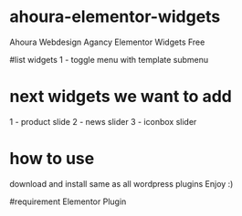 # ahoura-elementor-widgets
Ahoura Webdesign Agancy Elementor Widgets Free 

#list widgets 
1 - toggle menu with template submenu 



# next widgets we want to add 
1 - product slide 
2 - news slider
3 - iconbox slider


# how to use 
download and install same as all wordpress plugins
Enjoy :)

#requirement
Elementor Plugin 





